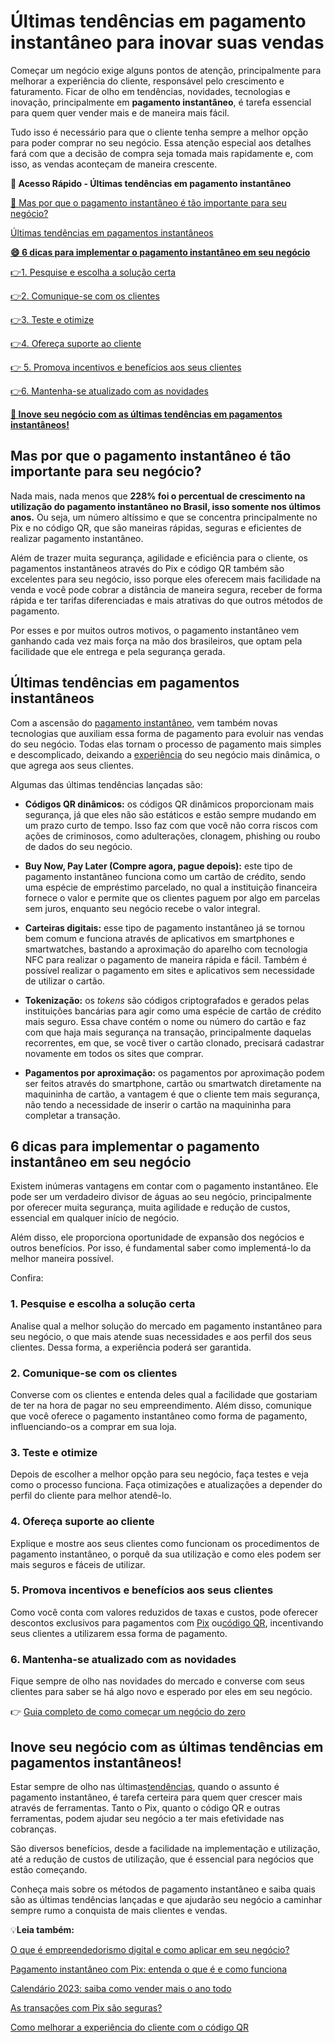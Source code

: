 # Últimas tendências em pagamento instantâneo para inovar suas vendas

Começar um negócio exige alguns pontos de atenção, principalmente para melhorar a experiência do cliente, responsável pelo crescimento e faturamento. Ficar de olho em tendências, novidades, tecnologias e inovação, principalmente em **pagamento instantâneo**, é tarefa essencial para quem quer vender mais e de maneira mais fácil.

Tudo isso é necessário para que o cliente tenha sempre a melhor opção para poder comprar no seu negócio. Essa atenção especial aos detalhes fará com que a decisão de compra seja tomada mais rapidamente e, com isso, as vendas aconteçam de maneira crescente.

**💙 Acesso Rápido - Últimas tendências em pagamento instantâneo**

[🤔 Mas por que o pagamento instantâneo é tão importante para seu negócio?](#A)

[Últimas tendências em pagamentos instantâneos](#B)

**[😄 6 dicas para implementar o pagamento instantâneo em seu negócio](#C)**

[](#D)[👉](#H)[1. Pesquise e escolha a solução certa](#D)

[](#E)[👉](#H)[2. Comunique-se com os clientes](#E)

[](#F)[👉](#H)[3. Teste e otimize](#F)

[](#G)[👉](#H)[4. Ofereça suporte ao cliente](#G)

[👉 5. Promova incentivos e benefícios aos seus clientes](#H)

[](#I)[👉](#H)[6. Mantenha-se atualizado com as novidades](#I)

**[💙 Inove seu negócio com as últimas tendências em pagamentos instantâneos!](#J)**

[](#)
## Mas por que o pagamento instantâneo é tão importante para seu negócio?

Nada mais, nada menos que **228% foi o percentual de crescimento na utilização do pagamento instantâneo no Brasil, isso somente nos últimos anos.** Ou seja, um número altíssimo e que se concentra principalmente no Pix e no código QR, que são maneiras rápidas, seguras e eficientes de realizar pagamento instantâneo.

Além de trazer muita segurança, agilidade e eficiência para o cliente, os pagamentos instantâneos através do Pix e código QR também são excelentes para seu negócio, isso porque eles oferecem mais facilidade na venda e você pode cobrar a distância de maneira segura, receber de forma rápida e ter tarifas diferenciadas e mais atrativas do que outros métodos de pagamento.

Por esses e por muitos outros motivos, o pagamento instantâneo vem ganhando cada vez mais força na mão dos brasileiros, que optam pela facilidade que ele entrega e pela segurança gerada.

[](#)
## Últimas tendências em pagamentos instantâneos

Com a ascensão do [pagamento instantâneo](https://meubolso.mercadopago.com.br/pagamentos-instantaneos-com-pix-entenda-o-que-e-e-como-funciona), vem também novas tecnologias que auxiliam essa forma de pagamento para evoluir nas vendas do seu negócio. Todas elas tornam o processo de pagamento mais simples e descomplicado, deixando a [experiência](https://meubolso.mercadopago.com.br/melhorar-a-experiencia-do-cliente-com-codigo-qr) do seu negócio mais dinâmica, o que agrega aos seus clientes.

Algumas das últimas tendências lançadas são:

- **Códigos QR dinâmicos:** os códigos QR dinâmicos proporcionam mais segurança, já que eles não são estáticos e estão sempre mudando em um prazo curto de tempo. Isso faz com que você não corra riscos com ações de criminosos, como adulterações, clonagem, phishing ou roubo de dados do seu negócio.

- **Buy Now, Pay Later (Compre agora, pague depois):** este tipo de pagamento instantâneo funciona como um cartão de crédito, sendo uma espécie de empréstimo parcelado, no qual a instituição financeira fornece o valor e permite que os clientes paguem por algo em parcelas sem juros, enquanto seu negócio recebe o valor integral.

- **Carteiras digitais:** esse tipo de pagamento instantâneo já se tornou bem comum e funciona através de aplicativos em smartphones e smartwatches, bastando a aproximação do aparelho com tecnologia NFC para realizar o pagamento de maneira rápida e fácil. Também é possível realizar o pagamento em sites e aplicativos sem necessidade de utilizar o cartão.

- **Tokenização:** os *tokens* são códigos criptografados e gerados pelas instituições bancárias para agir como uma espécie de cartão de crédito mais seguro. Essa chave contém o nome ou número do cartão e faz com que haja mais segurança na transação, principalmente daquelas recorrentes, em que, se você tiver o cartão clonado, precisará cadastrar novamente em todos os sites que comprar.

- **Pagamentos por aproximação:** os pagamentos por aproximação podem ser feitos através do smartphone, cartão ou smartwatch diretamente na maquininha de cartão, a vantagem é que o cliente tem mais segurança, não tendo a necessidade de inserir o cartão na maquininha para completar a transação.

[](#)
## 

## 6 dicas para implementar o pagamento instantâneo em seu negócio

Existem inúmeras vantagens em contar com o pagamento instantâneo. Ele pode ser um verdadeiro divisor de águas ao seu negócio, principalmente por oferecer muita segurança, muita agilidade e redução de custos, essencial em qualquer início de negócio.

Além disso, ele proporciona oportunidade de expansão dos negócios e outros benefícios. Por isso, é fundamental saber como implementá-lo da melhor maneira possível.

Confira:

[](#)
### 1. Pesquise e escolha a solução certa

Analise qual a melhor solução do mercado em pagamento instantâneo para seu negócio, o que mais atende suas necessidades e aos perfil dos seus clientes. Dessa forma, a experiência poderá ser garantida.

[](#)
### 2. Comunique-se com os clientes

Converse com os clientes e entenda deles qual a facilidade que gostariam de ter na hora de pagar no seu empreendimento. Além disso, comunique que você oferece o pagamento instantâneo como forma de pagamento, influenciando-os a comprar em sua loja.

[](#)
### 3. Teste e otimize

Depois de escolher a melhor opção para seu negócio, faça testes e veja como o processo funciona. Faça otimizações e atualizações a depender do perfil do cliente para melhor atendê-lo.

[](#)
### 4. Ofereça suporte ao cliente

Explique e mostre aos seus clientes como funcionam os procedimentos de pagamento instantâneo, o porquê da sua utilização e como eles podem ser mais seguros e fáceis de utilizar.

[](#)
### 5. Promova incentivos e benefícios aos seus clientes

Como você conta com valores reduzidos de taxas e custos, pode oferecer descontos exclusivos para pagamentos com [Pix](https://meubolso.mercadopago.com.br/voce-e-vendedor-entenda-como-o-pix-pode-ajudar-o-seu-negocio) ou[código QR](https://meubolso.mercadopago.com.br/vender-com-codigo-qr), incentivando seus clientes a utilizarem essa forma de pagamento.

[](#)
### 6. Mantenha-se atualizado com as novidades

Fique sempre de olho nas novidades do mercado e converse com seus clientes para saber se há algo novo e esperado por eles em seu negócio.

👉 [Guia completo de como começar um negócio do zero](https://meubolso.mercadopago.com.br/guia-completo-como-comecar-um-negocio)

[](#)
## Inove seu negócio com as últimas tendências em pagamentos instantâneos!

Estar sempre de olho nas últimas[tendências](https://meubolso.mercadopago.com.br/pagamentos-online-bares-restaurantes), quando o assunto é pagamento instantâneo, é tarefa certeira para quem quer crescer mais através de ferramentas. Tanto o Pix, quanto o código QR e outras ferramentas, podem ajudar seu negócio a ter mais efetividade nas cobranças.

São diversos benefícios, desde a facilidade na implementação e utilização, até a redução de custos de utilização, que é essencial para negócios que estão começando.

Conheça mais sobre os métodos de pagamento instantâneo e saiba quais são as últimas tendências lançadas e que ajudarão seu negócio a caminhar sempre rumo a conquista de mais clientes e vendas.

💡**Leia também:**

[O que é empreendedorismo digital e como aplicar em seu negócio?](https://meubolso.mercadopago.com.br/o-que-e-empreendedorismo-digital)

[Pagamento instantâneo com Pix: entenda o que é e como funciona](https://meubolso.mercadopago.com.br/pagamentos-instantaneos-com-pix-entenda-o-que-e-e-como-funciona)

[Calendário 2023: saiba como vender mais o ano todo](https://meubolso.mercadopago.com.br/calendario-2023-saiba-como-vender-mais-o-ano-todo)

[As transações com Pix são seguras?](https://meubolso.mercadopago.com.br/as-transacoes-com-pix-sao-seguras)

[Como melhorar a experiência do cliente com o código QR](https://meubolso.mercadopago.com.br/melhorar-a-experiencia-do-cliente-com-codigo-qr)